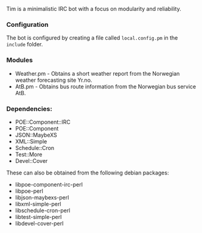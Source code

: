 Tim is a minimalistic IRC bot with a focus on modularity and reliability.

### Configuration
The bot is configured by creating a file called `local.config.pm` in the
`include` folder.

### Modules
* Weather.pm - Obtains a short weather report from the Norwegian weather forecasting
  site Yr.no.
* AtB.pm - Obtains bus route information from the Norwegian bus service AtB.

### Dependencies:
* POE::Component::IRC
* POE::Component
* JSON::MaybeXS
* XML::Simple
* Schedule::Cron
* Test::More
* Devel::Cover

These can also be obtained from the following debian packages:
* libpoe-component-irc-perl
* libpoe-perl
* libjson-maybexs-perl
* libxml-simple-perl
* libschedule-cron-perl
* libtest-simple-perl
* libdevel-cover-perl
